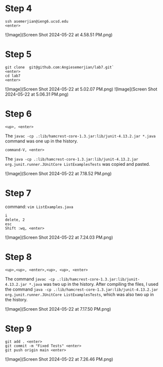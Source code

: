 # Step 4 #
```
ssh asemerjian@ieng6.ucsd.edu
<enter>
```
![Image](Screen Shot 2024-05-22 at 4.58.51 PM.png)
# Step 5 #
```
git clone  git@github.com:Angiesemerjian/lab7.git`
<enter>
cd lab7
<enter>
```
![Image](Screen Shot 2024-05-22 at 5.02.07 PM.png)
![Image](Screen Shot 2024-05-22 at 5.06.31 PM.png)

# Step 6 # 

```
<up>, <enter>
```
The `javac -cp .:lib/hamcrest-core-1.3.jar:lib/junit-4.13.2.jar *.java` command was one up in the history. 

```
command-V, <enter>
```
The `java -cp .:lib/hamcrest-core-1.3.jar:lib/junit-4.13.2.jar org.junit.runner.JUnitCore ListExamplesTests` was copied and pasted. 

![Image](Screen Shot 2024-05-22 at 7.18.52 PM.png)

# Step 7 # 

command:
`vim ListExamples.java`
```
i
delete, 2
esc
Shift :wq, <enter>
```
![Image](Screen Shot 2024-05-22 at 7.24.03 PM.png)

# Step 8 #

```
<up>,<up>, <enter>,<up>, <up>, <enter>
```
The command `javac -cp .:lib/hamcrest-core-1.3.jar:lib/junit-4.13.2.jar *.java` was two up in the history. After compiling the files, I used the command `java -cp .:lib/hamcrest-core-1.3.jar:lib/junit-4.13.2.jar org.junit.runner.JUnitCore ListExamplesTests`, which was also two up in the history. 

![Image](Screen Shot 2024-05-22 at 7.17.50 PM.png)

# Step 9 #
```
git add . <enter>
git commit -m "Fixed Tests" <enter>
git push origin main <enter>
```
![Image](Screen Shot 2024-05-22 at 7.26.46 PM.png)





